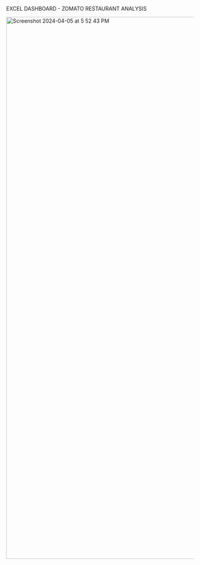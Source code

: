 EXCEL DASHBOARD - ZOMATO RESTAURANT ANALYSIS

<img width="1455" alt="Screenshot 2024-04-05 at 5 52 43 PM" src="https://github.com/suparthjain22/Spreadsheet-project-Zomato-Restaurants---SpreadSheet-Project-Zomato-Restaurant---9uq8f37cxa3u/assets/48563076/a4fb5c4a-f155-400b-9ba6-8831c60c9d96">
